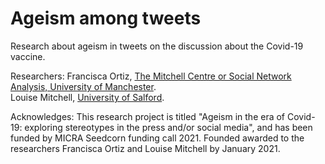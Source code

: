 # Ageism among tweets 

Research about ageism in tweets on the discussion about the Covid-19 vaccine. 

Researchers: 
Francisca Ortiz, [The Mitchell Centre or Social Network Analysis, University of Manchester](https://www.research.manchester.ac.uk/portal/en/researchers/francisca-ortiz(5417b375-6656-49e5-aacf-084dd8ba1141).html).  
Louise Mitchell, [University of Salford](https://louisemitchellsalford.wordpress.com).

Acknowledges:
This research project is titled "Ageism in the era of Covid-19: exploring stereotypes in the press and/or social media", and has been funded by MICRA Seedcorn funding call 2021. Founded awarded to the researchers Francisca Ortiz and Louise Mitchell by January 2021. 

